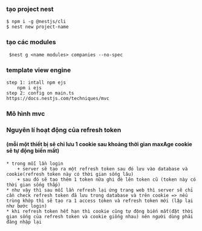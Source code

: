 ### tạo project nest
    $ npm i -g @nestjs/cli
    $ nest new project-name
### tạo các modules
     $nest g <name modules> companies --no-spec
### template view engine 
    step 1: intall npm ejs
        npm i ejs
    step 2: config on main.ts
    https://docs.nestjs.com/techniques/mvc

### Mô hình mvc 

### Nguyên lí hoạt động của refresh token
#### (mỗi một thiết bị sẽ chỉ lưu 1 cookie sau khoảng thời gian maxAge cookie sẽ tự động biến mất) 
    * trong mỗi lần login
        + server sẽ tạo ra một refresh token sau đó lưu vào database và cookie(refresh token này có thời gian sống lâu)
        + sau đó sẽ tạo thêm 1 token nữa ghi đè lên token cũ (token này có thời gian sống thấp)
    * như vậy thì sau mỗi lần refresh lại ứng trang web thì server sẽ chỉ cần check refresh token đã lưu trong database và trên cookie => nếu trùng khớp thì sẽ tạo ra 1 access token và refresh token mới (lặp lại như bước login)
    * khi refresh token hết hạn thì cookie cũng tự động biến mất(đặt thời gian sống của refresh token và cookie giống nhau) nên người dùng phải đăng nhập lại
###



    
